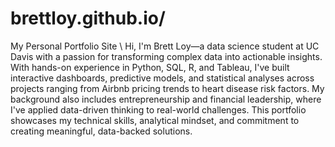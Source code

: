 # brettloy.github.io/
My Personal Portfolio Site \\
Hi, I'm Brett Loy—a data science student at UC Davis with a passion for transforming complex data into actionable insights. With hands-on experience in Python, SQL, R, and Tableau, I've built interactive dashboards, predictive models, and statistical analyses across projects ranging from Airbnb pricing trends to heart disease risk factors. My background also includes entrepreneurship and financial leadership, where I've applied data-driven thinking to real-world challenges. This portfolio showcases my technical skills, analytical mindset, and commitment to creating meaningful, data-backed solutions.

